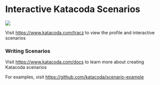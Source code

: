 # Interactive Katacoda Scenarios

[![](http://shields.katacoda.com/katacoda/tracz/count.svg)](https://www.katacoda.com/tracz "Get your profile on Katacoda.com")

Visit https://www.katacoda.com/tracz to view the profile and interactive scenarios

### Writing Scenarios
Visit https://www.katacoda.com/docs to learn more about creating Katacoda scenarios

For examples, visit https://github.com/katacoda/scenario-example
